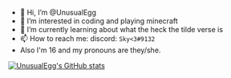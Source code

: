 - 👋 Hi, I’m @UnusualEgg
- 👀 I’m interested in coding and playing minecraft
- 🌱 I’m currently learning about what the heck the tilde verse is
- 📫 How to reach me: discord: `Sky<3#9132`
- Also I'm 16 and my pronouns are they/she.

[![UnusualEgg's GitHub stats](https://github-readme-stats.vercel.app/api?username=UnusualEgg)](https://github.com/anuraghazra/github-readme-stats)
<!---
UnusualEgg/UnusualEgg is a ✨ special ✨ repository because its `README.md` (this file) appears on your GitHub profile.
You can click the Preview link to take a look at your changes.
--->


